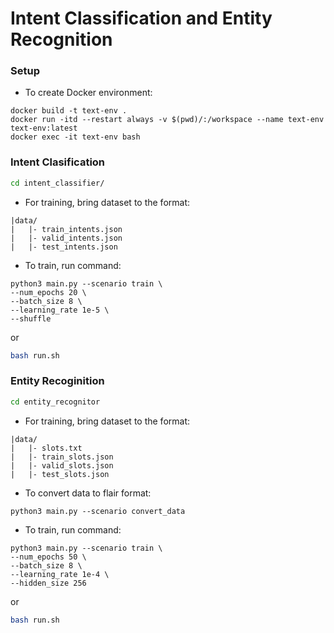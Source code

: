 # Intent Classification and Entity Recognition

### Setup 

- To create Docker environment:
```
docker build -t text-env .
docker run -itd --restart always -v $(pwd)/:/workspace --name text-env text-env:latest
docker exec -it text-env bash
```

### Intent Clasification

```bash
cd intent_classifier/
```

- For training, bring dataset to the format:
```
|data/
|   |- train_intents.json
|   |- valid_intents.json
|   |- test_intents.json
```


- To train, run command:
```
python3 main.py --scenario train \
--num_epochs 20 \
--batch_size 8 \
--learning_rate 1e-5 \
--shuffle
```

or 
```bash
bash run.sh
```

### Entity Recoginition

```bash
cd entity_recognitor
```

- For training, bring dataset to the format:
```
|data/
|   |- slots.txt
|   |- train_slots.json
|   |- valid_slots.json
|   |- test_slots.json
```

- To convert data to flair format: 
```
python3 main.py --scenario convert_data
```

- To train, run command:
```
python3 main.py --scenario train \
--num_epochs 50 \
--batch_size 8 \
--learning_rate 1e-4 \
--hidden_size 256
```

or
```bash
bash run.sh
```
